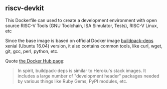 ## riscv-devkit

This Dockerfile can used to create a development environment 
with open source RISC-V Tools (GNU Toolchain, ISA Simulator, Tests), RISC-V Linux, etc

Since the base image is based on official Docker image [buildpack-deps](https://registry.hub.docker.com/_/buildpack-deps/)
xenial (Ubuntu 16.04) version, it also contains common tools, like curl, wget, git, gcc, perl, python, etc.

Quote [the Docker Hub page](https://registry.hub.docker.com/_/buildpack-deps/):
>In spirit, buildpack-deps is similar to Heroku's stack images. It includes a large number of 
>"development header" packages needed by various things like Ruby Gems, PyPI modules, etc.


